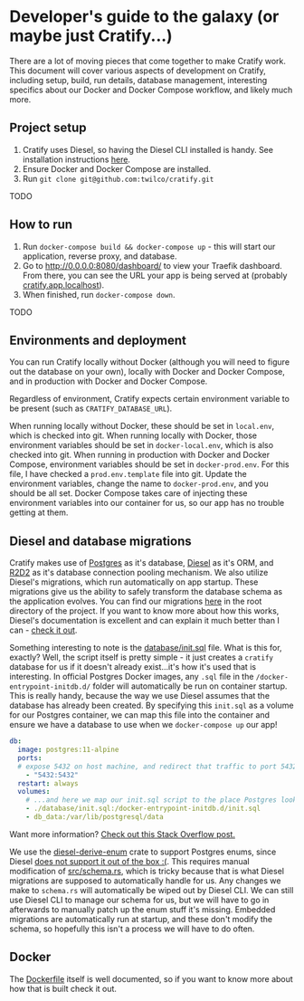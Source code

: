 # Developer's guide to the galaxy (or maybe just Cratify...)

There are a lot of moving pieces that come together to make Cratify work.  This document will cover various aspects of development on Cratify, including setup, build, run details, database management, interesting specifics about our Docker and Docker Compose workflow, and likely much more.

## Project setup

1. Cratify uses Diesel, so having the Diesel CLI installed is handy.  See installation instructions [here](https://github.com/diesel-rs/diesel/tree/master/diesel_cli#installation).
2. Ensure Docker and Docker Compose are installed.
3. Run `git clone git@github.com:twilco/cratify.git`

TODO

## How to run

1. Run `docker-compose build && docker-compose up` - this will start our application, reverse proxy, and database.
2. Go to <http://0.0.0.0:8080/dashboard/> to view your Traefik dashboard.  From there, you can see the URL your app is being served at (probably [cratify.app.localhost]()).
3. When finished, run `docker-compose down`.

TODO

## Environments and deployment

You can run Cratify locally without Docker (although you will need to figure out the database on your own), locally with Docker and Docker Compose, and in production with Docker and Docker Compose.

Regardless of environment, Cratify expects certain environment variable to be present (such as `CRATIFY_DATABASE_URL`).  

When running locally without Docker, these should be set in `local.env`, which is checked into git.  When running locally with Docker, those environment variables should be set in `docker-local.env`, which is also checked into git.  When running in production with Docker and Docker Compose, environment variables should be set in `docker-prod.env`.  For this file, I have checked a `prod.env.template` file into git.  Update the environment variables, change the name to `docker-prod.env`, and you should be all set.  Docker Compose takes care of injecting these environment variables into our container for us, so our app has no trouble getting at them.

## Diesel and database migrations

Cratify makes use of [Postgres](https://www.postgresql.org/) as it's database, [Diesel](http://diesel.rs/) as it's ORM, and [R2D2](https://github.com/sfackler/r2d2) as it's database connection pooling mechanism.  We also utilize Diesel's migrations, which run automatically on app startup. These migrations give us the ability to safely transform the database schema as the application evolves.  You can find our migrations [here](/migrations) in the root directory of the project.  If you want to know more about how this works, Diesel's documentation is excellent and can explain it much better than I can - [check it out](http://diesel.rs/guides/getting-started/).

Something interesting to note is the [database/init.sql](/database/init.sql) file.  What is this for, exactly?  Well, the script itself is pretty simple - it just creates a `cratify` database for us if it doesn't already exist...it's how it's used that is interesting.  In official Postgres Docker images, any `.sql` file in the `/docker-entrypoint-initdb.d/` folder will automatically be run on container startup.  This is really handy, because the way we use Diesel assumes that the database has already been created.  By specifying this `init.sql` as a volume for our Postgres container, we can map this file into the container and ensure we have a database to use when we `docker-compose up` our app!

```.yaml
db:
  image: postgres:11-alpine
  ports:
  # expose 5432 on host machine, and redirect that traffic to port 5432 in this container
    - "5432:5432"
  restart: always
  volumes:
    # ...and here we map our init.sql script to the place Postgres looks for it!
    - ./database/init.sql:/docker-entrypoint-initdb.d/init.sql
    - db_data:/var/lib/postgresql/data
``` 

Want more information?  [Check out this Stack Overflow post.](https://stackoverflow.com/questions/26598738/how-to-create-user-database-in-script-for-docker-postgres)

We use the [diesel-derive-enum](https://github.com/adwhit/diesel-derive-enum) crate to support Postgres enums, since Diesel [does not support it out of the box :(](https://github.com/diesel-rs/diesel/issues/343).  This requires manual modification of [src/schema.rs](), which is tricky because that is what Diesel migrations are supposed to automatically handle for us.  Any changes we make to `schema.rs` will automatically be wiped out by Diesel CLI.  We can still use Diesel CLI to manage our schema for us, but we will have to go in afterwards to manually patch up the enum stuff it's missing.  Embedded migrations are automatically run at startup, and these don't modify the schema, so hopefully this isn't a process we will have to do often.

## Docker

The [Dockerfile](/Dockerfile) itself is well documented, so if you want to know more about how that is built check it out.



